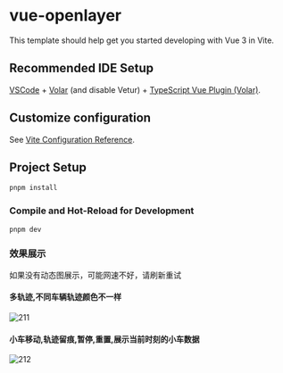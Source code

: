 # vue-openlayer

This template should help get you started developing with Vue 3 in Vite.

## Recommended IDE Setup

[VSCode](https://code.visualstudio.com/) + [Volar](https://marketplace.visualstudio.com/items?itemName=Vue.volar) (and disable Vetur) + [TypeScript Vue Plugin (Volar)](https://marketplace.visualstudio.com/items?itemName=Vue.vscode-typescript-vue-plugin).

## Customize configuration

See [Vite Configuration Reference](https://vitejs.dev/config/).

## Project Setup

```sh
pnpm install
```

### Compile and Hot-Reload for Development

```sh
pnpm dev
```

### 效果展示

如果没有动态图展示，可能网速不好，请刷新重试

#### 多轨迹,不同车辆轨迹颜色不一样

![211](https://github.com/mrcluo/vue3-openlayer/assets/40492120/b9b8a371-69a0-4a4e-9a2e-03a33147f87e)

#### 小车移动,轨迹留痕,暂停,重置,展示当前时刻的小车数据

![212](https://github.com/mrcluo/vue3-openlayer/assets/40492120/59204f8c-58af-46b0-b177-74c122389446)

